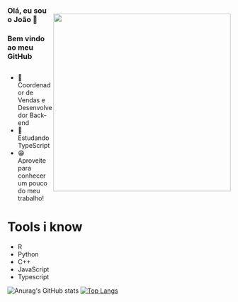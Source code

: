 <img style="margin-top: 40px;" align="right" width="400px" src="https://64.media.tumblr.com/d1c3c440972312cd037af0b041ea3a88/tumblr_pnm8l1DrRK1rgx1dyo1_540.gif">

### Olá, eu sou o João 👋
### Bem vindo ao meu GitHub
##

- 🔭 Coordenador de Vendas e Desenvolvedor Back-end
- 🌱 Estudando TypeScript
- 😁 Aproveite para conhecer um pouco do meu trabalho!
##

# Tools i know

<!--tech stack icons-->
- R
- Python
- C++
- JavaScript
- Typescript


![Anurag's GitHub stats](https://github-readme-stats.vercel.app/api?username=jrijo7&theme=monokai&show_icons=true)
[![Top Langs](https://github-readme-stats.vercel.app/api/top-langs/?username=jrijo7&theme=monokai&show_icons=true&layout=compact)](https://github.com/jrijo7/github-readme-stats)

##
